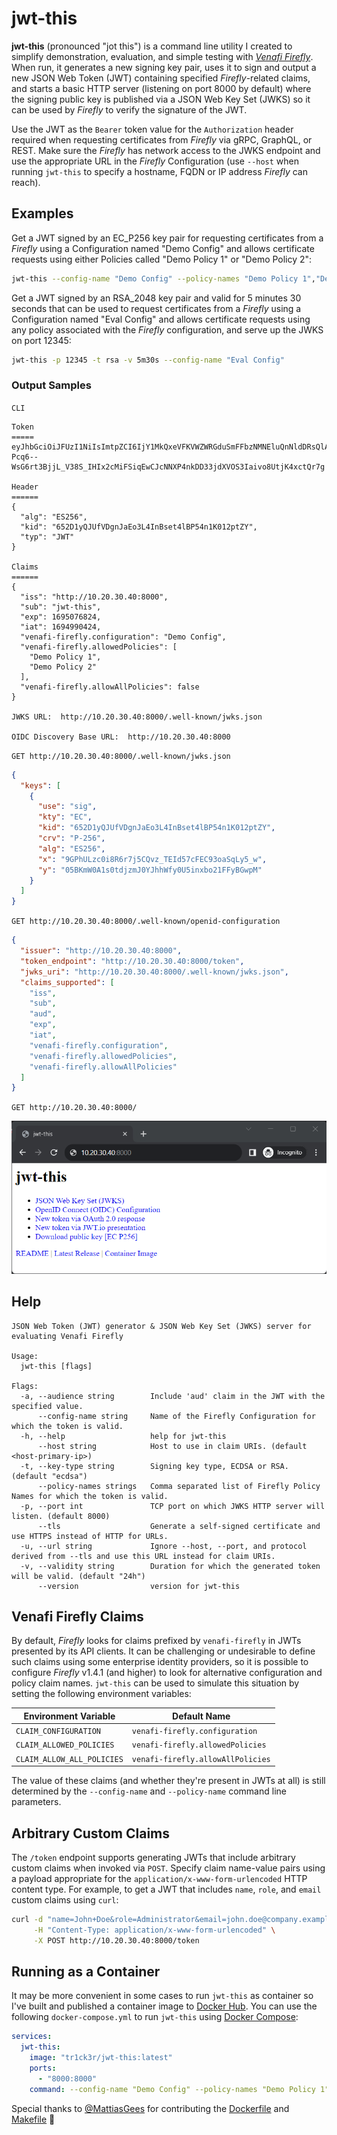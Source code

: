# jwt-this

**jwt-this** (pronounced "jot this") is a command line utility I created to simplify
demonstration, evaluation, and simple testing with [*Venafi Firefly*](https://venafi.com/firefly/).
When run, it generates a new signing key pair, uses it to sign and output a new JSON Web Token
(JWT) containing specified *Firefly*-related claims, and starts a basic HTTP server (listening on
port 8000 by default) where the signing public key is published via a JSON Web Key Set (JWKS) so it
can be used by *Firefly* to verify the signature of the JWT.

Use the JWT as the `Bearer` token value for the `Authorization` header required when requesting
certificates from *Firefly* via gRPC, GraphQL, or REST.  Make sure the *Firefly* has network
access to the JWKS endpoint and use the appropriate URL in the *Firefly* Configuration (use `--host`
when running `jwt-this` to specify a hostname, FQDN or IP address *Firefly* can reach).

## Examples

Get a JWT signed by an EC_P256 key pair for requesting certificates from a *Firefly* using 
a Configuration named "Demo Config" and allows certificate requests using either Policies called
"Demo Policy 1" or "Demo Policy 2":
```sh
jwt-this --config-name "Demo Config" --policy-names "Demo Policy 1","Demo Policy 2"
```

Get a JWT signed by an RSA_2048 key pair and valid for 5 minutes 30 seconds that can be used
to request certificates from a *Firefly* using a Configuration named "Eval Config" and allows
certificate requests using any policy associated with the *Firefly* configuration, and serve up
the JWKS on port 12345:
```sh
jwt-this -p 12345 -t rsa -v 5m30s --config-name "Eval Config"
```

### Output Samples
`CLI`
```
Token
=====
eyJhbGciOiJFUzI1NiIsImtpZCI6IjY1MkQxeVFKVWZWRGduSmFFbzNMNEluQnNldDRsQlA1NG4xSzAxMnB0WlkiLCJ0eXAiOiJKV1QifQ.eyJpc3MiOiJodHRwOi8vMTAuMjAuMzAuNDA6ODAwMCIsInN1YiI6Imp3dC10aGlzIiwiZXhwIjoxNjk1MDc2ODI0LCJpYXQiOjE2OTQ5OTA0MjQsInZlbmFmaS1maXJlZmx5LmNvbmZpZ3VyYXRpb24iOiJEZW1vIENvbmZpZyIsInZlbmFmaS1maXJlZmx5LmFsbG93ZWRQb2xpY2llcyI6WyJEZW1vIFBvbGljeSAxIiwiRGVtbyBQb2xpY3kgMiJdLCJ2ZW5hZmktZmlyZWZseS5hbGxvd0FsbFBvbGljaWVzIjpmYWxzZX0.a64ugg4It-Pcq6--WsG6rt3BjjL_V38S_IHIx2cMiFSiqEwCJcNNXP4nkDD33jdXVOS3Iaivo8UtjK4xctQr7g

Header
======
{
  "alg": "ES256",
  "kid": "652D1yQJUfVDgnJaEo3L4InBset4lBP54n1K012ptZY",
  "typ": "JWT"
}

Claims
======
{
  "iss": "http://10.20.30.40:8000",
  "sub": "jwt-this",
  "exp": 1695076824,
  "iat": 1694990424,
  "venafi-firefly.configuration": "Demo Config",
  "venafi-firefly.allowedPolicies": [
    "Demo Policy 1",
    "Demo Policy 2"
  ],
  "venafi-firefly.allowAllPolicies": false
}

JWKS URL:  http://10.20.30.40:8000/.well-known/jwks.json

OIDC Discovery Base URL:  http://10.20.30.40:8000
```

`GET http://10.20.30.40:8000/.well-known/jwks.json`
```json
{
  "keys": [
    {
      "use": "sig",
      "kty": "EC",
      "kid": "652D1yQJUfVDgnJaEo3L4InBset4lBP54n1K012ptZY",
      "crv": "P-256",
      "alg": "ES256",
      "x": "9GPhULzc0i8R6r7j5CQvz_TEId57cFEC93oaSqLy5_w",
      "y": "05BKmW0A1s0tdjzmJ0YJhhWfy0U5inxbo21FFyBGwpM"
    }
  ]
}
```
`GET http://10.20.30.40:8000/.well-known/openid-configuration`
```json
{
  "issuer": "http://10.20.30.40:8000",
  "token_endpoint": "http://10.20.30.40:8000/token",
  "jwks_uri": "http://10.20.30.40:8000/.well-known/jwks.json",
  "claims_supported": [
    "iss",
    "sub",
    "aud",
    "exp",
    "iat",
    "venafi-firefly.configuration",
    "venafi-firefly.allowedPolicies",
    "venafi-firefly.allowAllPolicies"
  ]
}
```
`GET http://10.20.30.40:8000/`

![jwt-this home page](homepage.png)


## Help
```
JSON Web Token (JWT) generator & JSON Web Key Set (JWKS) server for evaluating Venafi Firefly

Usage:
  jwt-this [flags]

Flags:
  -a, --audience string        Include 'aud' claim in the JWT with the specified value.
      --config-name string     Name of the Firefly Configuration for which the token is valid.
  -h, --help                   help for jwt-this
      --host string            Host to use in claim URIs. (default <host-primary-ip>)
  -t, --key-type string        Signing key type, ECDSA or RSA. (default "ecdsa")
      --policy-names strings   Comma separated list of Firefly Policy Names for which the token is valid.
  -p, --port int               TCP port on which JWKS HTTP server will listen. (default 8000)
      --tls                    Generate a self-signed certificate and use HTTPS instead of HTTP for URLs.
  -u, --url string             Ignore --host, --port, and protocol derived from --tls and use this URL instead for claim URIs.
  -v, --validity string        Duration for which the generated token will be valid. (default "24h")
      --version                version for jwt-this
```

## Venafi Firefly Claims

By default, *Firefly* looks for claims prefixed by `venafi-firefly` in JWTs presented by its API clients.
It can be challenging or undesirable to define such claims using some enterprise identity providers, so it is 
possible to configure *Firefly* v1.4.1 (and higher) to look for alternative configuration and policy claim
names. `jwt-this` can be used to simulate this situation by setting the following environment variables:

| Environment Variable       | Default Name                      |
|----------------------------|-----------------------------------|
| `CLAIM_CONFIGURATION`      | `venafi-firefly.configuration`    |
| `CLAIM_ALLOWED_POLICIES`   | `venafi-firefly.allowedPolicies`  |
| `CLAIM_ALLOW_ALL_POLICIES` | `venafi-firefly.allowAllPolicies` |

The value of these claims (and whether they're present in JWTs at all) is still determined by the 
`--config-name` and `--policy-name` command line parameters.

## Arbitrary Custom Claims

The `/token` endpoint supports generating JWTs that include arbitrary custom claims when invoked via `POST`.
Specify claim name-value pairs using a payload appropriate for the `application/x-www-form-urlencoded`
HTTP content type.  For example, to get a JWT that includes `name`, `role`, and `email` custom claims
using `curl`:

```sh
curl -d "name=John+Doe&role=Administrator&email=john.doe@company.example" \
     -H "Content-Type: application/x-www-form-urlencoded" \
     -X POST http://10.20.30.40:8000/token
```

## Running as a Container

It may be more convenient in some cases to run `jwt-this` as container so I've built and published a
container image to [Docker Hub](https://hub.docker.com/r/tr1ck3r/jwt-this).  You can use the following
`docker-compose.yml` to run `jwt-this` using [Docker Compose](https://docs.docker.com/compose/):
``` yaml
services:
  jwt-this:
    image: "tr1ck3r/jwt-this:latest"
    ports:
      - "8000:8000"
    command: --config-name "Demo Config" --policy-names "Demo Policy 1","Demo Policy 2"
```

Special thanks to [@MattiasGees](https://github.com/MattiasGees) for contributing the
[Dockerfile](Dockerfile) and [Makefile](Makefile) :clap:
